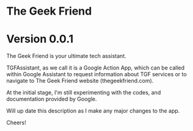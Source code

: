 # The Geek Friend
# Version 0.0.1
The Geek Friend is your ultimate tech assistant.

TGFAssistant, as we call it is a Google Action App, which can be called within Google Assistant to request information about TGF services or to navigate to The Geek Friend website (thegeekfriend.com).

At the initial stage, I'm still experimenting with the codes, and documentation provided by Google.

Will up date this description as I make any major changes to the app.

Cheers!
